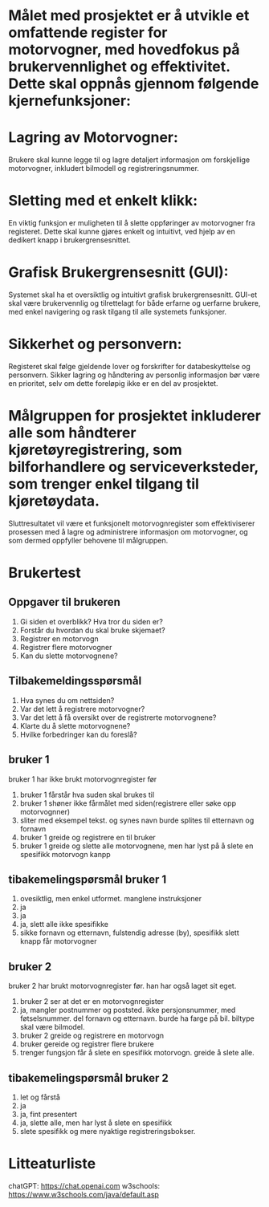 # Målet med prosjektet er å utvikle et omfattende register for motorvogner, med hovedfokus på brukervennlighet og effektivitet. Dette skal oppnås gjennom følgende kjernefunksjoner:

# Lagring av Motorvogner:
Brukere skal kunne legge til og lagre detaljert informasjon om forskjellige motorvogner, inkludert bilmodell og registreringsnummer.

# Sletting med et enkelt klikk:
En viktig funksjon er muligheten til å slette oppføringer av motorvogner fra registeret. Dette skal kunne gjøres enkelt og intuitivt, ved hjelp av en dedikert knapp i brukergrensesnittet.

# Grafisk Brukergrensesnitt (GUI):
Systemet skal ha et oversiktlig og intuitivt grafisk brukergrensesnitt. GUI-et skal være brukervennlig og tilrettelagt for både erfarne og uerfarne brukere, med enkel navigering og rask tilgang til alle systemets funksjoner.

# Sikkerhet og personvern:
Registeret skal følge gjeldende lover og forskrifter for databeskyttelse og personvern. Sikker lagring og håndtering av personlig informasjon bør være en prioritet, selv om dette foreløpig ikke er en del av prosjektet.

# Målgruppen for prosjektet inkluderer alle som håndterer kjøretøyregistrering, som bilforhandlere og serviceverksteder, som trenger enkel tilgang til kjøretøydata.
Sluttresultatet vil være et funksjonelt motorvognregister som effektiviserer prosessen med å lagre og administrere informasjon om motorvogner, og som dermed oppfyller behovene til målgruppen.


# Brukertest
## Oppgaver til brukeren
1. Gi siden et overblikk? Hva tror du siden er?
2. Forstår du hvordan du skal bruke skjemaet?
3. Registrer en motorvogn
4. Registrer flere motorvogner
5. Kan du slette motorvognene?

## Tilbakemeldingsspørsmål
1. Hva synes du om nettsiden?
2. Var det lett å registrere motorvogner?
3. Var det lett å få oversikt over de registrerte motorvognene?
4. Klarte du å slette motorvognene?
5. Hvilke forbedringer kan du foreslå?

## bruker 1
bruker 1 har ikke brukt motorvognregister før

1. bruker 1 fårstår hva suden skal brukes til
2. bruker 1 shøner ikke fårmålet med siden(registrere eller søke opp motorvognner)
3. sliter med eksempel tekst. og synes navn burde splites til etternavn og fornavn
4. bruker 1 greide og registrere en til bruker
5. bruker 1 greide og slette alle motorvognene, men har lyst på å slete en spesifikk motorvogn kanpp

## tibakemelingspørsmål bruker 1
1. ovesiktlig, men enkel utformet. manglene instruksjoner
2. ja
3. ja
4. ja, slett alle ikke spesifikke
5. sikke fornavn og etternavn, fulstendig adresse (by), spesifikk slett knapp får motorvogner

## bruker 2
bruker 2 har brukt motorvognregister før. han har også laget sit eget.

1. bruker 2 ser at det er en motorvognregister
2. ja, mangler postnummer og poststed. ikke persjonsnummer, med føtselsnummer. del fornavn og etternavn. burde ha farge på bil. biltype skal være bilmodel.
3. bruker 2 greide og registrere en motorvogn
4. bruker gereide og registrer flere brukere
5. trenger fungsjon får å slete en spesifikk motorvogn. greide å slete alle.

## tibakemelingspørsmål bruker 2
1. let og fårstå
2. ja
3. ja, fint presentert
4. ja, slette alle, men har lyst å slete en spesifikk
5. slete spesifikk og mere nyaktige registreringsbokser.


# Litteaturliste
chatGPT: https://chat.openai.com
w3schools: https://www.w3schools.com/java/default.asp


